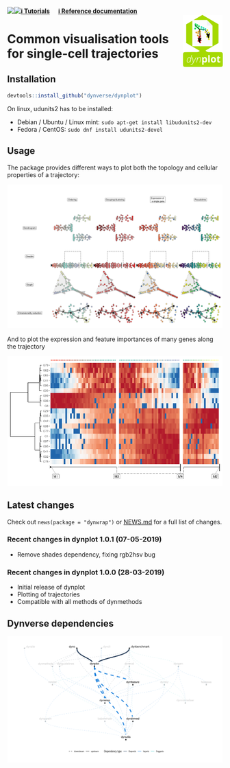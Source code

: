 
<!-- README.md is generated from README.Rmd. Please edit that file -->

<a href="https://travis-ci.org/dynverse/dynplot"><img src="https://travis-ci.org/dynverse/dynplot.svg" align="left"></a>
<a href="https://codecov.io/gh/dynverse/dynplot">
<img src="https://codecov.io/gh/dynverse/dynplot/branch/master/graph/badge.svg" align="left" /></a>
[**ℹ️ Tutorials**](https://dynverse.org)     [**ℹ️ Reference
documentation**](https://dynverse.org/reference/dynplot)
<br><img src="man/figures/logo.png" align="right" />

# Common visualisation tools for single-cell trajectories

## Installation

``` r
devtools::install_github("dynverse/dynplot")
```

On linux, udunits2 has to be installed:

  - Debian / Ubuntu / Linux mint: `sudo apt-get install libudunits2-dev`
  - Fedora / CentOS: `sudo dnf install udunits2-devel`

## Usage

The package provides different ways to plot both the topology and
cellular properties of a trajectory:

![](.readme_files/cells-1.png)<!-- -->

And to plot the expression and feature importances of many genes along
the trajectory

![](.readme_files/heatmap-1.png)<!-- -->

## Latest changes

Check out `news(package = "dynwrap")` or [NEWS.md](inst/NEWS.md) for a
full list of
changes.

<!-- This section gets automatically generated from inst/NEWS.md, and also generates inst/NEWS -->

### Recent changes in dynplot 1.0.1 (07-05-2019)

  - Remove shades dependency, fixing rgb2hsv bug

### Recent changes in dynplot 1.0.0 (28-03-2019)

  - Initial release of dynplot
  - Plotting of trajectories
  - Compatible with all methods of
dynmethods

## Dynverse dependencies

<!-- Generated by "update_dependency_graphs.R" in the main dynverse repo -->

![](man/figures/dependencies.png)
